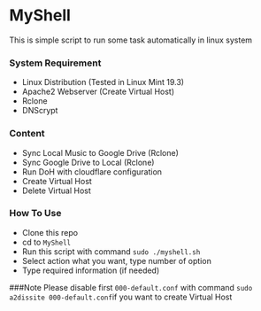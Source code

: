 # MyShell

This is simple script to run some task automatically in linux system

### System Requirement
* Linux Distribution (Tested in Linux Mint 19.3)
* Apache2 Webserver (Create Virtual Host)
* Rclone
* DNScrypt

### Content
* Sync Local Music to Google Drive (Rclone)
* Sync Google Drive to Local (Rclone)
* Run DoH with cloudflare configuration
* Create Virtual Host
* Delete Virtual Host 

### How To Use
* Clone this repo
* cd to `MyShell`
* Run this script with command `sudo ./myshell.sh`
* Select action what you want, type number of option
* Type required information (if needed)

###Note
Please disable first `000-default.conf` with command `sudo a2dissite 000-default.conf`if you want to create Virtual Host